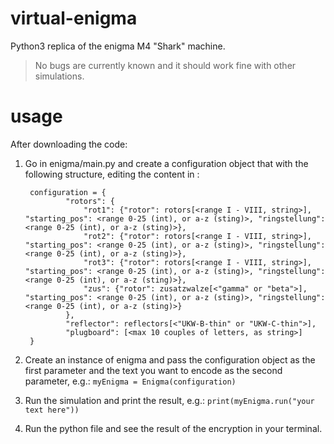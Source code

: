 # virtual-enigma
Python3 replica of the enigma M4 "Shark" machine.

> No bugs are currently known and it should work fine with other simulations.

# usage
After downloading the code:

1) Go in enigma/main.py and create a configuration object that with the following structure, editing the content in <angular brackets>:

        configuration = {
                "rotors": {
                    "rot1": {"rotor": rotors[<range I - VIII, string>], "starting_pos": <range 0-25 (int), or a-z (sting)>, "ringstellung": <range 0-25 (int), or a-z (sting)>},
                    "rot2": {"rotor": rotors[<range I - VIII, string>], "starting_pos": <range 0-25 (int), or a-z (sting)>, "ringstellung": <range 0-25 (int), or a-z (sting)>},
                    "rot3": {"rotor": rotors[<range I - VIII, string>], "starting_pos": <range 0-25 (int), or a-z (sting)>, "ringstellung": <range 0-25 (int), or a-z (sting)>},
                    "zus": {"rotor": zusatzwalze[<"gamma" or "beta">], "starting_pos": <range 0-25 (int), or a-z (sting)>, "ringstellung": <range 0-25 (int), or a-z (sting)>}
                },
                "reflector": reflectors[<"UKW-B-thin" or "UKW-C-thin">],
                "plugboard": [<max 10 couples of letters, as string>]
        }

2) Create an instance of enigma and pass the configuration object as the first parameter and the text you want to encode as the second parameter, e.g.:
`
        myEnigma = Enigma(configuration)
`
3) Run the simulation and print the result, e.g.:
`
        print(myEnigma.run("your text here"))
`
4) Run the python file and see the result of the encryption in your terminal.
